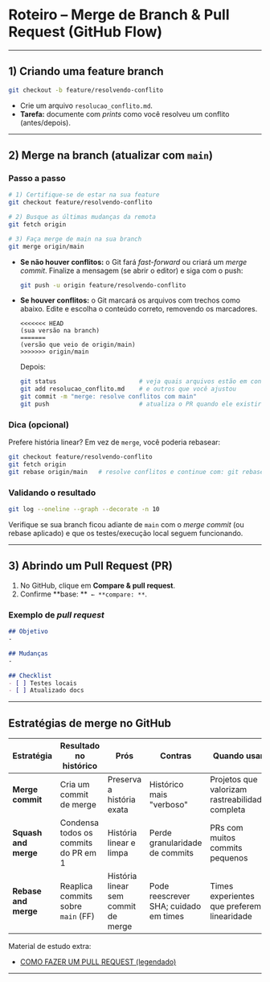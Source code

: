 # Roteiro – Merge de Branch & Pull Request (GitHub Flow)

---

## 1) Criando uma feature branch

```bash
git checkout -b feature/resolvendo-conflito
```

- Crie um arquivo `resolucao_conflito.md`.
- **Tarefa:** documente com *prints* como você resolveu um conflito (antes/depois).

---

## 2) Merge na branch (atualizar com `main`)

### Passo a passo

```bash
# 1) Certifique-se de estar na sua feature
git checkout feature/resolvendo-conflito

# 2) Busque as últimas mudanças da remota
git fetch origin

# 3) Faça merge de main na sua branch
git merge origin/main
```

- **Se não houver conflitos:** o Git fará *fast-forward* ou criará um *merge commit*. Finalize a mensagem (se abrir o editor) e siga com o push:

  ```bash
  git push -u origin feature/resolvendo-conflito
  ```

- **Se houver conflitos:** o Git marcará os arquivos com trechos como abaixo. Edite e escolha o conteúdo correto, removendo os marcadores.

  ```text
  <<<<<<< HEAD
  (sua versão na branch)
  =======
  (versão que veio de origin/main)
  >>>>>>> origin/main
  ```

  Depois:

  ```bash
  git status                       # veja quais arquivos estão em conflito
  git add resolucao_conflito.md    # e outros que você ajustou
  git commit -m "merge: resolve conflitos com main"
  git push                         # atualiza o PR quando ele existir
  ```

### Dica (opcional)

Prefere história linear? Em vez de `merge`, você poderia rebasear:

```bash
git checkout feature/resolvendo-conflito
git fetch origin
git rebase origin/main   # resolve conflitos e continue com: git rebase --continue
```


### Validando o resultado

```bash
git log --oneline --graph --decorate -n 10
```

Verifique se sua branch ficou adiante de `main` com o *merge commit* (ou rebase aplicado) e que os testes/execução local seguem funcionando.

---

## 3) Abrindo um Pull Request (PR)

1. No GitHub, clique em **Compare & pull request**.
2. Confirme **base: **`` ← **compare: **``.

### Exemplo de *pull request*

```md
## Objetivo
-

## Mudanças
-

## Checklist
- [ ] Testes locais
- [ ] Atualizado docs
```

---



## Estratégias de merge no GitHub

| Estratégia           | Resultado no histórico               | Prós                                | Contras                               | Quando usar                                     |
| -------------------- | ------------------------------------ | ----------------------------------- | ------------------------------------- | ----------------------------------------------- |
| **Merge commit**     | Cria um commit de merge              | Preserva a história exata           | Histórico mais "verboso"              | Projetos que valorizam rastreabilidade completa |
| **Squash and merge** | Condensa todos os commits do PR em 1 | História linear e limpa             | Perde granularidade de commits        | PRs com muitos commits pequenos                 |
| **Rebase and merge** | Reaplica commits sobre `main` (FF)   | História linear sem commit de merge | Pode reescrever SHA; cuidado em times | Times experientes que preferem linearidade      |


Material de estudo extra:

- [COMO FAZER UM PULL REQUEST (legendado)](https://www.youtube.com/watch?v=IMerCpaT_zM)

---
